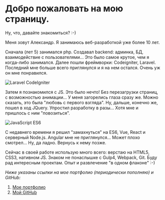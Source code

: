 # Добро пожаловать на мою страницу.

Ну, что, давайте знакомиться? :-)  

Меня зовут Александр. Я занимаюсь веб-разработкой уже более 10 лет.  

Сначала (лет 5) занимался php. Создавал backend: админка, БД, взаимодействие с пользователями... Это было самое крутое, чем я когда-либо занимался. Далее пошли фреймворки: Codeigniter, Laravel. Последний мне больше всего приглянулся и я на нем остался. Очень уж он мне понравился.

![Laravel CodeIgniter](https://mirzaproject.ir/wp-content/uploads/ci-laravel2-750x410.png)

Затем я познакомился с JS. Это было нечто! Без перезагрузки страниц, с возможностью анимации... У меня загорелись глаза сразу же. Можно сказать, это была "любовь с первого взгляда". Ну, дальше, конечно же, пошел в ход JQuery. Упростил разработку в разы... Хотя мне и пришлось с ним "повозиться".

![JavaScript ES6](https://cdn.filestackcontent.com/9K97lsFDSoOlMNOslfLE)

С недавнего времени я решил "замахнуться" на ES6, Vue, React и серверный Node.js. Angular мне не приглянулся... Может плохо смотрел... Ну, да ладно. Вернусь к нему позже.

Сейчас в своей работе использую много всего: верстаю на HTML5, CSS3, нативном JS. Знаком не понаслышке с Gulp4, Webpack, Git. Буду рад интересным проектам. Опыт и развлечение "в одном флаконе" :-) 

_Ниже указаны ссылки на мое портфолио (периодически пополняю) и GitHub:_

1. [Мое портфолио](https://xiolog.github.io/portfolio/)
2. [Мой GitHub](https://github.com/XIOLog)
